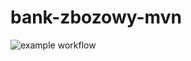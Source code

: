 # bank-zbozowy-mvn
![example workflow](https://github.com/sandaczsands/bank-zbozowy-mvn/actions/workflows/ci.yml/badge.svg)
